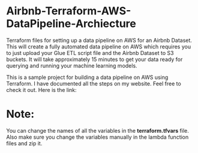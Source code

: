 # Airbnb-Terraform-AWS-DataPipeline-Archiecture
Terraform files for setting up a data pipeline on AWS for an Airbnb Dataset. This will create a fully automated data pipeline on AWS which requires you to just upload your Glue ETL script file and the Airbnb Dataset to S3 buckets. It will take approximately 15 minutes to get your data ready for querying and running your machine learning models.

This is a sample project for building a data pipeline on AWS using Terraform. I have documented all the steps on my website. Feel free to check it out. Here is the link: 

# Note:
You can change the names of all the variables in the **terraform.tfvars** file. Also make sure you change the variables manually in the lambda function files and zip it.
